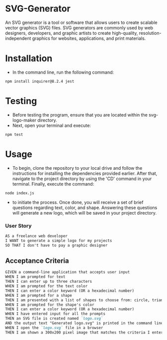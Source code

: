 # SVG-Generator
An SVG generator is a tool or software that allows users to create scalable vector graphics (SVG) files. SVG generators are commonly used by web designers, developers, and graphic artists to create high-quality, resolution-independent graphics for websites, applications, and print materials.

# Installation
- In the command line, run the following command:
```
npm install inquirer@8.2.4 jest
```

# Testing
- Before testing the program, ensure that you are located within the svg-logo-maker directory.
- Next, open your terminal and execute:
```
npm test
```

# Usage
- To begin, clone the repository to your local drive and follow the instructions for installing the dependencies provided earlier. After that, navigate to the project directory by using the 'CD' command in your terminal. Finally, execute the command:
```
node index.js
```
- to initiate the process. Once done, you will receive a set of brief questions regarding text, color, and shape. Answering these questions will generate a new logo, which will be saved in your project directory.

### User Story

```md
AS a freelance web developer
I WANT to generate a simple logo for my projects
SO THAT I don't have to pay a graphic designer
```

## Acceptance Criteria

```md
GIVEN a command-line application that accepts user input
WHEN I am prompted for text
THEN I can enter up to three characters
WHEN I am prompted for the text color
THEN I can enter a color keyword (OR a hexadecimal number)
WHEN I am prompted for a shape
THEN I am presented with a list of shapes to choose from: circle, triangle, and square
WHEN I am prompted for the shape's color
THEN I can enter a color keyword (OR a hexadecimal number)
WHEN I have entered input for all the prompts
THEN an SVG file is created named `logo.svg`
AND the output text "Generated logo.svg" is printed in the command line
WHEN I open the `logo.svg` file in a browser
THEN I am shown a 300x200 pixel image that matches the criteria I entered
```